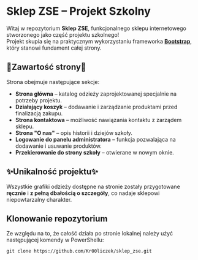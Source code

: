 # Sklep ZSE – Projekt Szkolny

Witaj w repozytorium **Sklep ZSE**, funkcjonalnego sklepu internetowego stworzonego jako część projektu szkolnego!  
Projekt skupia się na praktycznym wykorzystaniu frameworka **[Bootstrap](https://getbootstrap.com/docs/5.3/getting-started/introduction/)**, który stanowi fundament całej strony.

## 📖Zawartość strony📖
Strona obejmuje następujące sekcje:
- **Strona główna** – katalog odzieży zaprojektowanej specjalnie na potrzeby projektu.
- **Działający koszyk** – dodawanie i zarządzanie produktami przed finalizacją zakupu.
- **Strona kontaktowa** – możliwość nawiązania kontaktu z zarządem sklepu.
- **Strona "O nas"** – opis historii i dziejów szkoły.
- **Logowanie do panelu administratora** – funkcja pozwalająca na dodawanie i usuwanie produktów.
- **Przekierowanie do strony szkoły** – otwierane w nowym oknie.

## ✨Unikalność projektu✨
Wszystkie grafiki odzieży dostępne na stronie zostały przygotowane **ręcznie** i **z pełną dbałością o szczegóły**, co nadaje sklepowi niepowtarzalny charakter.

## Klonowanie repozytorium
Ze względu na to, że całość działa po stronie lokalnej należy użyć następującej komendy w PowerShellu:
```
git clone https://github.com/Kr00liczek/sklep_zse.git
```
